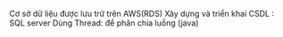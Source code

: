 Cơ sở dữ liệu được lưu trữ trên AWS(RDS)
Xây dựng và triển khai CSDL : SQL server
Dùng Thread: để phân chia luồng (java)
